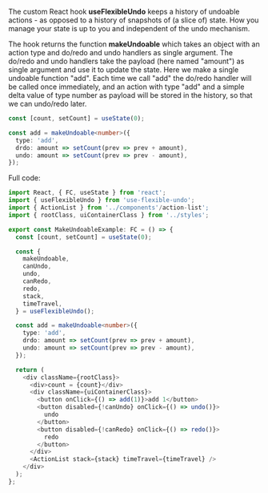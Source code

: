 The custom React hook **useFlexibleUndo** keeps a history of undoable actions - as opposed to a history of snapshots of (a slice of) state. How you manage your state is up to you and independent of the undo mechanism.

The hook returns the function **makeUndoable** which takes an object with an action type and do/redo and undo handlers as single argument. The do/redo and undo handlers take the payload (here named "amount") as single argument and use it to update the state. Here we make a single undoable function "add". Each time we call "add" the do/redo handler will be called once immediately, and an action with type "add" and a simple delta value of type number as payload will be stored in the history, so that we can undo/redo later.

```typescript
const [count, setCount] = useState(0);

const add = makeUndoable<number>({
  type: 'add',
  drdo: amount => setCount(prev => prev + amount),
  undo: amount => setCount(prev => prev - amount),
});
```

Full code:

```typescript
import React, { FC, useState } from 'react';
import { useFlexibleUndo } from 'use-flexible-undo';
import { ActionList } from '../components'/action-list';
import { rootClass, uiContainerClass } from '../styles';

export const MakeUndoableExample: FC = () => {
  const [count, setCount] = useState(0);

  const {
    makeUndoable,
    canUndo,
    undo,
    canRedo,
    redo,
    stack,
    timeTravel,
  } = useFlexibleUndo();

  const add = makeUndoable<number>({
    type: 'add',
    drdo: amount => setCount(prev => prev + amount),
    undo: amount => setCount(prev => prev - amount),
  });

  return (
    <div className={rootClass}>
      <div>count = {count}</div>
      <div className={uiContainerClass}>
        <button onClick={() => add(1)}>add 1</button>
        <button disabled={!canUndo} onClick={() => undo()}>
          undo
        </button>
        <button disabled={!canRedo} onClick={() => redo()}>
          redo
        </button>
      </div>
      <ActionList stack={stack} timeTravel={timeTravel} />
    </div>
  );
};
```
